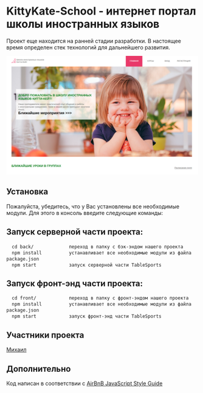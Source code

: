 # KittyKate-School - интернет портал школы иностранных языков

Проект еще находится на ранней стадии разработки. В настоящее время определен стек технологий для дальнейшего развития.

![Profile Page](/screenshot.png)

## Установка
Пожалуйста, убедитесь, что у Вас установлены все необходимые модули. Для этого в консоль введите следующие команды:

## Запуск серверной части проекта:

      cd back/             переход в папку с бэк-эндом нашего проекта
      npm install          устанавливает все необходимые модули из файла package.json
      npm start            запуск серверной части TableSports
      
## Запуск фронт-энд части проекта:

      cd front/            переход в папку с фронт-эндом нашего проекта
      npm install          устанавливает все необходимые модули из файла package.json
      npm start            запуск фронт-энд части TableSports
      
## Участники проекта
[Михаил](https://github.com/mamboojamboo)

## Дополнительно
Код написан в соответствии с [AirBnB JavaScript Style Guide](http://airbnb.io/projects/javascript)